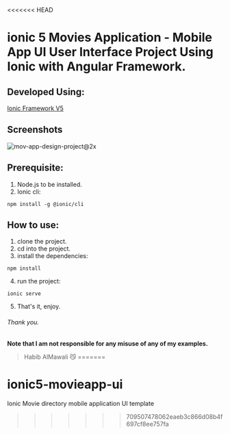 <<<<<<< HEAD
# ionic 5 Movies Application - Mobile App UI User Interface Project Using Ionic with Angular Framework.

## Developed Using:
<p align="left">
<a href="https://ionicframework.com/">Ionic Framework V5</a>
</p>

## Screenshots
![mov-app-design-project@2x](https://user-images.githubusercontent.com/31030616/87191143-78a75200-c2fc-11ea-8270-e0868e2aefa9.png)



## Prerequisite:
1. Node.js to be installed.
2. Ionic cli:
```
npm install -g @ionic/cli
```

## How to use:
1. clone the project.
2. cd into the project.
3. install the dependencies:
```
npm install
```
4. run the project:
```
ionic serve
```
5. That's it, enjoy.

###### Thank you.

**Note that I am not responsible for any misuse of any of my examples.**

> Habib AlMawali :smirk_cat:
=======
# ionic5-movieapp-ui
Ionic Movie directory mobile application UI template
>>>>>>> 709507478062eaeb3c866d08b4f697cf8ee757fa
